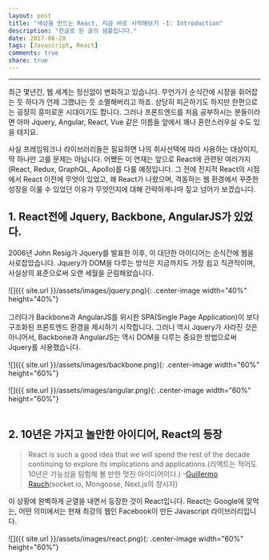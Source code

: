 ```yaml
---
layout: post
title: "세상을 만드는 React, 지금 바로 시작해보기 -1: Introduction"
description: "한글로 된 글의 샘플입니다."
date: 2017-06-28
tags: [Javascript, React]
comments: true
share: true
---
```



--- 

최근 몇년간, 웹 세계는 정신없이 변화하고 있습니다. 무언가가 순식간에 시장을 휘어잡는 듯 하다가 언제 그랬냐는 듯 소멸해버리고 하죠. 상당히 피곤하기도 하지만 한편으로는 굉장히 흥미로운 시대이기도 합니다. 그러나 프론트엔드를 처음 공부하시는 분들이라면 아마 Jquery, Angular, React, Vue 같은 이름들 앞에서 꽤나 혼란스러우실 수도 있을 테지요.

사실 프레임워크나 라이브러리들은 필요하면 나의 취사선택에 따라 사용하는 대상이지, 딱 하나만 고를 문제는 아닙니다. 어쨌든 이 연재는 앞으로 React에 관련된 여러가지(React, Redux, GraphQL, Apollo)를 다룰 예정입니다. 그 전에 전지적 React의 시점에서 React 이전에 무엇이 있었고, 왜 React가 나왔으며, 격동하는 웹 환경에서 꾸준한 성장을 이룰 수 있었던 이유가 무엇인지에 대해  간략하게나마 짚고 넘어가 보겠습니다.

## 1. React전에 Jquery, Backbone, AngularJS가 있었다.
2006년 John Resig가 Jquery를 발표한 이후, 이 대단한 아이디어는 순식간에 웹을 사로잡았습니다. Jquery가 DOM을 다루는 방식은 지금까지도 가장 쉽고 직관적이며, 사실상의 표준으로써 오랜 세월을 군림해왔습니다.
<br>
<br>
![]({{ site.url }}/assets/images/jquery.png){: .center-image width="40%" height="40%"}
<br>
<br>
그러다가 Backbone과 AngularJS를 위시한 SPA(Single Page Application)이 보다 구조화된 프론트엔드 환경을 제시하기 시작합니다. 그러나 역시 Jquery가 사라진 것은 아니어서, Backbone과 AngularJS는 역시 DOM을 다루는 중요한 방법으로써 Jquery를  사용했습니다. 
<br>
<br>
![]({{ site.url }}/assets/images/backbone.png){: .center-image width="60%" height="60%"}
<br>
<br>
![]({{ site.url }}/assets/images/angular.png){: .center-image width="60%" height="60%"}
<br>
<br>
## 2. 10년은 가지고 놀만한 아이디어, React의 등장
>React is such a good idea that we will spend the rest of the decade continuing to explore its implications and applications.(리액트는 적어도 10년은 가능성을 탐험해 볼 만한 멋진 아이디어이다.) -[Guillermo Rauch‏](https://twitter.com/rauchg/status/801005961334943744)(socket.io, Mongoose, Next.js의 창시자)

이 상황에 완벽하게 균열을 내면서 등장한 것이 React입니다. React는 Google에 맞먹는, 어떤 의미에서는 현재 최강의 웹인 Facebook이 만든 Javascript 라이브러리입니다.
<br>
<br>
![]({{ site.url }}/assets/images/react.png){: .center-image width="60%" height="60%"}
<br>
<br>